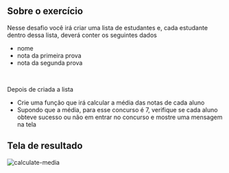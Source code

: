 ## Sobre o exercício


Nesse desafio você irá criar uma lista de estudantes e, cada estudante dentro dessa lista, deverá conter os seguintes dados
* nome
* nota da primeira prova
* nota da segunda prova

<br>

Depois de criada a lista
* Crie uma função que irá calcular a média das notas de cada aluno
* Supondo que a média, para esse concurso é 7, verifique se cada aluno obteve sucesso ou 
não em entrar no concurso e mostre uma mensagem na tela

## Tela de resultado

![calculate-media](https://github.com/marlonfrnds/exercicio-02-js/assets/115473116/8756024e-46ca-4727-bb41-483bf193b32a)
